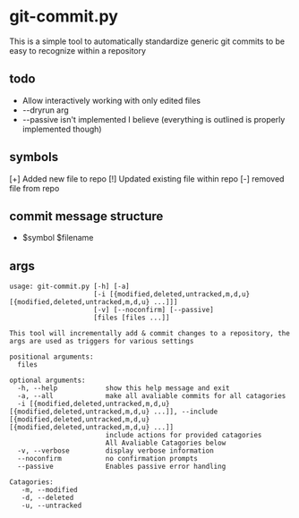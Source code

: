 # git-commit.py

This is a simple tool to automatically standardize generic git commits to be easy to recognize within a repository

## todo
* Allow interactively working with only edited files
* --dryrun arg
* --passive isn't implemented I believe (everything is outlined is properly implemented though)

## symbols
[+] Added new file to repo
[!] Updated existing file within repo
[-] removed file from repo

## commit message structure
* $symbol $filename

## args
```
usage: git-commit.py [-h] [-a]
                     [-i [{modified,deleted,untracked,m,d,u} [{modified,deleted,untracked,m,d,u} ...]]]
                     [-v] [--noconfirm] [--passive]
                     [files [files ...]]

This tool will incrementally add & commit changes to a repository, the args are used as triggers for various settings

positional arguments:
  files

optional arguments:
  -h, --help            show this help message and exit
  -a, --all             make all avaliable commits for all catagories
  -i [{modified,deleted,untracked,m,d,u} [{modified,deleted,untracked,m,d,u} ...]], --include [{modified,deleted,untracked,m,d,u} [{modified,deleted,untracked,m,d,u} ...]]
                        include actions for provided catagories
                        All Avaliable Catagories below
  -v, --verbose         display verbose information
  --noconfirm           no confirmation prompts
  --passive             Enables passive error handling

Catagories: 
   -m, --modified
   -d, --deleted
   -u, --untracked
```
